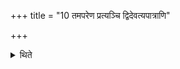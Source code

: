 +++
title = "10 तमपरेण प्रत्यञ्चि द्विदेवत्यपात्राणि"

+++

<details><summary>थिते</summary>

तमपरेण प्रत्यञ्चि द्विदेवत्यपात्राणि १०
</details>
